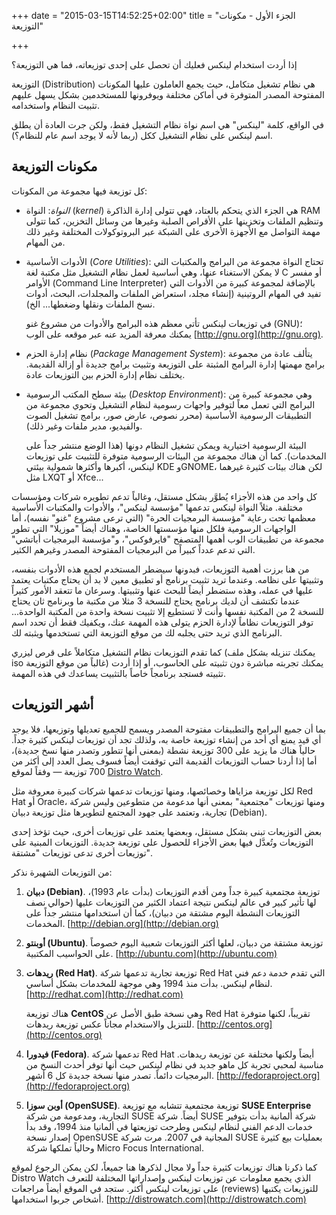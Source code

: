 +++
date = "2015-03-15T14:52:25+02:00"
title = "الجزء الأول - مكونات التوزيعة"

+++

إذا أردت استخدام لينكس فعليك أن تحصل على إحدى توزيعاته، فما هي التوزيعة؟

التوزيعة (Distribution) هي نظام تشغيل متكامل، حيث يجمع العاملون عليها المكونات المفتوحة المصدر المتوفرة في أماكن مختلفة ويوفرونها للمستخدمين بشكل يسهل عليهم تثبيت النظام واستخدامه.
<!--more-->

في الواقع، كلمة "لينكس" هي اسم نواة نظام التشغيل فقط، ولكن جرت العادة أن يطلق اسم لينكس على نظام التشغيل ككل (ربما لأنه لا يوجد اسم عام للنظام؟).

## مكونات التوزيعة

كل توزيعة فيها مجموعة من المكونات:

- *النواة*: النواة (*kernel*) هي الجزء الذي يتحكم بالعتاد، فهي تتولى إدارة الذاكرة RAM وتنظيم الملفات وتخزينها على الأقراص الصلبة وغيرها من وسائل التخزين، كما تتولى مهمة التواصل مع الأجهزة الأخرى على الشبكة عبر البروتوكولات المختلفة وغير ذلك من المهام.

- الأدوات الأساسية (*Core Utilities*): تحتاج النواة مجموعة من البرامج والمكتبات التي لا يمكن الاستغناء عنها، وهي أساسية لعمل نظام التشغيل مثل مكتبة لغة C أو مفسر الأوامر (Command Line Interpreter) بالإضافة لمجموعة كبيرة من الأدوات التي تفيد في المهام الروتينية (إنشاء مجلد، استعراض الملفات والمجلدات، البحث، أدوات نسخ الملفات ونقلها وضغطها... الخ).

    في توزيعات لينكس تأتي معظم هذه البرامج والأدوات من مشروع غنو (GNU)؛ يمكنك معرفة المزيد عنه عبر موقعه على الوب [http://gnu.org](http://gnu.org).
 
- نظام إدارة الحزم (*Package Management System*): يتألف  عادة من مجموعة برامج مهمتها إدارة البرامج المثبتة على التوزيعة وتثبيت برامج جديدة أو إزالة القديمة. يختلف نظام إدارة الحزم بين التوزيعات عادة.
 
- بيئة سطح المكتب الرسومية (*Desktop Environment*): وهي مجموعة كبيرة من البرامج التي تعمل معاً لتوفير واجهات رسومية لنظام التشغيل وتحوي مجموعة من التطبيقات الرسومية الأساسية (محرر نصوص، عارض صور، برامج تشغيل الصوت والفيديو، مدير ملفات وغير ذلك).
 
    البيئة الرسومية اختيارية ويمكن تشغيل النظام دونها (هذا الوضع منتشر جداً على المخدمات). كما أن هناك مجموعة من البيئات الرسومية متوفرة للتثبيت على توزيعات لينكس، أكبرها وأكثرها شمولية بيئتي KDE وGNOME، لكن هناك بيئات كثيرة غيرهما مثل LXQT أو Xfce...
 
 كل واحد من هذه الأجزاء يُطوَّر بشكل مستقل، وغالباً تدعم تطويره شركات ومؤسسات مختلفة. مثلاً النواة لينكس تدعمها "مؤسسة لينكس"، والأدوات والمكتبات الأساسية معظمها تحت رعاية "مؤسسة البرمجيات الحرة" (التي ترعى مشروع "غنو" نفسه)، أما الواجهات الرسومية فلكل منها مؤسستها الخاصة، وهناك أيضاً "موزيلا" التي تطور مجموعة من تطبيقات الوب أهمها المتصفح "فايرفوكس"، و"مؤسسة البرمجيات أباتشي" التي تدعم عدداً كبيراً من البرمجيات المفتوحة المصدر وغيرهم الكثير.
 
 من هنا برزت أهمية التوزيعات، فبدونها سيضطر المستخدم لجمع هذه الأدوات بنفسه، وتثبيتها على نظامه. وعندما تريد تثبيت برنامج أو تطبيق معين لا بد أن يحتاج مكتبات يعتمد عليها في عمله، وهذه ستضطر أيضاً للبحث عنها وتثبيتها. وسرعان ما تتعقد الأمور كثيراً عندما تكتشف أن لديك برنامج يحتاج للنسخة 3 مثلا من مكتبة ما وبرنامج ثان يحتاج للنسخة 2 من المكتبة نفسها وأنت لا تستطيع إلا تثبيت نسخة واحدة من المكتبة الواحدة... توفر التوزيعات نظاماً لإدارة الحزم يتولى هذه المهمة عنك، ويكفيك فقط أن تحدد اسم البرنامج الذي تريد حتى يجلبه لك من موقع التوزيعة التي تستخدمها ويثبته لك.
 
 كما تقدم التوزيعات نظام التشغيل متكاملاً على قرص ليزري (يمكنك تنزيله بشكل ملف iso غالباً من موقع التوزيعة) يمكنك تجربته مباشرة دون تثبيته على الحاسوب، أو إذا أردت تثبيته فستجد برنامجاً خاصاً بالتثبيت يساعدك في هذه المهمة.
 
 
## أشهر التوزيعات
 
 بما أن جميع البرامج والتطبيقات مفتوحة المصدر ويسمح للجميع تعديلها وتوزيعها، فلا يوجد أي قيد يمنع أي أحد من إنشاء توزيعة خاصة به، ولذلك تجد أن توزيعات لينكس كثيرة جداً. حالياً هناك ما يزيد على 300 توزيعة نشطة (بمعنى أنها تتطور وتصدر منها نسخ جديدة)، أما إذا أردنا حساب التوزيعات القديمة التي توقفت أيضاً فسوف يصل العدد إلى أكثر من 700 توزيعة — وفقاً لموقع [Distro Watch](http://distrowatch.com).
 
 لكل توزيعة مزاياها وخصائصها، ومنها توزيعات تدعمها شركات كبيرة معروفة مثل Red Hat أو Oracle، ومنها توزيعات "مجتمعية" بمعنى أنها مدعومة من متطوعين وليس شركة تجارية، وتعتمد على جهود المجتمع لتطويرها مثل توزيعة دبيان (Debian).
 
 بعض التوزيعات تبنى بشكل مستقل، وبعضها يعتمد على توزيعات أخرى، حيث تؤخذ إحدى التوزيعات وتُعدَّل فيها بعض الأجزاء للحصول على توزيعة جديدة. التوزيعات المبنية على توزيعات أخرى تدعى توزيعات "مشتقة".
 
 من التوزيعات الشهيرة نذكر:
 
 1. **دبيان (Debian)**. توزيعة مجتمعية كبيرة جداً ومن أقدم التوزيعات (بدأت عام 1993)، لها تأثير كبير في عالم لينكس نتيجة اعتماد الكثير من التوزيعات عليها (حوالي نصف التوزيعات النشطة اليوم مشتقة من دبيان)، كما أن استخدامها منتشر جداً على المخدمات. [http://debian.org](http://debian.org)
 2. **أوبنتو (Ubuntu)**. توزيعة مشتقة من دبيان، لعلها أكثر التوزيعات شعبية اليوم خصوصاً على الحواسيب المكتبية. [http://ubuntu.com](http://ubuntu.com)
 3. **ريدهات (Red Hat)**. توزيعة تجارية تدعمها شركة Red Hat التي تقدم خدمة دعم فني لنظام لينكس. بدأت منذ 1994 وهي موجهة للمخدمات بشكل أساسي. [http://redhat.com](http://redhat.com)
 
    هناك توزيعة **CentOS** وهي نسخة طبق الأصل عن Red Hat تقريباً، لكنها متوفرة للتنزيل والاستخدام مجاناً عكس توزيعة ريدهات. [http://centos.org](http://centos.org)
 
 4. **فيدورا (Fedora)**. تدعمها شركة Red Hat أيضاً ولكنها مختلفة عن توزيعة ريدهات. مناسبة لمحبي تجربة كل ماهو جديد في نظام لينكس حيث أنها توفر أحدث النسخ من البرمجيات دائماً. تصدر منها نسخة جديدة كل 6 أشهر. [http://fedoraproject.org](http://fedoraproject.org)
 5. **أوبن سوزا (OpenSUSE)**. توزيعة مجتمعية تتشابه مع توزيعة **SUSE Enterprise** التجارية، ومدعومة من شركة SUSE أيضاً. شركة SUSE شركة ألمانية بدأت بتوفير خدمات الدعم الفني لنظام لينكس وطرحت توزيعتها في ألمانيا منذ 1994، وقد بدأ إصدار نسخة OpenSUSE المجانية في 2007. مرت شركة SUSE بعمليات بيع كثيرة وحالياً تملكها شركة Micro Focus International.
 
 
 كما ذكرنا هناك توزيعات كثيرة جداً ولا مجال لذكرها هنا جميعاً، لكن يمكن الرجوع لموقع Distro Watch الذي يجمع معلومات عن توزيعات لينكس وإصداراتها المختلفة للتعرف على توزيعات لينكس أكثر. ستجد في الموقع أيضاً مراجعات (reviews) للتوزيعات يكتبها أشخاص جربوا استخدامها. [http://distrowatch.com](http://distrowatch.com)
 
 